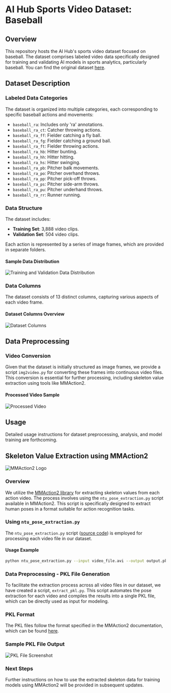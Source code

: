 # AI Hub Sports Video Dataset: Baseball

## Overview

This repository hosts the AI Hub's sports video dataset focused on baseball. The dataset comprises labeled video data specifically designed for training and validating AI models in sports analytics, particularly baseball. You can find the original dataset [here](https://www.aihub.or.kr/aihubdata/data/view.do?currMenu=115&topMenu=100&aihubDataSe=data&dataSetSn=488).

## Dataset Description

### Labeled Data Categories

The dataset is organized into multiple categories, each corresponding to specific baseball actions and movements:

- `baseball_ra`: Includes only 'ra' annotations.
- `baseball_ra_ct`: Catcher throwing actions.
- `baseball_ra_ff`: Fielder catching a fly ball.
- `baseball_ra_fg`: Fielder catching a ground ball.
- `baseball_ra_ft`: Fielder throwing actions.
- `baseball_ra_hb`: Hitter bunting.
- `baseball_ra_hh`: Hitter hitting.
- `baseball_ra_hs`: Hitter swinging.
- `baseball_ra_pb`: Pitcher balk movements.
- `baseball_ra_po`: Pitcher overhand throws.
- `baseball_ra_pp`: Pitcher pick-off throws.
- `baseball_ra_ps`: Pitcher side-arm throws.
- `baseball_ra_pu`: Pitcher underhand throws.
- `baseball_ra_rr`: Runner running.

### Data Structure

The dataset includes:

- **Training Set**: 3,888 video clips.
- **Validation Set**: 504 video clips.

Each action is represented by a series of image frames, which are provided in separate folders.

#### Sample Data Distribution
![Training and Validation Data Distribution](https://github.com/shshjhjh4455/aihub_sports_video_data_baseball/assets/44297309/c71045a6-ae82-4d86-8ce9-618df4810f0b)

### Data Columns

The dataset consists of 13 distinct columns, capturing various aspects of each video frame.

#### Dataset Columns Overview
![Dataset Columns](https://github.com/shshjhjh4455/aihub_sports_video_data_baseball/assets/44297309/0c58e641-b220-486a-b4e3-29f6ed5a4104)

## Data Preprocessing

### Video Conversion

Given that the dataset is initially structured as image frames, we provide a script `img2video.py` for converting these frames into continuous video files. This conversion is essential for further processing, including skeleton value extraction using tools like MMAction2.

#### Processed Video Sample
![Processed Video](https://github.com/shshjhjh4455/aihub_sports_video_data_baseball/assets/44297309/2aea2ece-5a6d-44ca-831f-9abebc43040a)

## Usage

Detailed usage instructions for dataset preprocessing, analysis, and model training are forthcoming.

## Skeleton Value Extraction using MMAction2

![MMAction2 Logo](https://github.com/shshjhjh4455/mmaction2_aihub_sports_video_data_baseball/assets/44297309/14c33060-849b-4565-8b22-ddd84e5bf73f)

### Overview

We utilize the [MMAction2 library](https://github.com/open-mmlab/mmaction2) for extracting skeleton values from each action video. The process involves using the `ntu_pose_extraction.py` script available in MMAction2. This script is specifically designed to extract human poses in a format suitable for action recognition tasks.

### Using `ntu_pose_extraction.py`

The `ntu_pose_extraction.py` script ([source code](https://github.com/open-mmlab/mmaction2/blob/main/tools/data/skeleton/ntu_pose_extraction.py)) is employed for processing each video file in our dataset. 

#### Usage Example

```bash
python ntu_pose_extraction.py --input video_file.avi --output output.pkl
```

### Data Preprocessing - PKL File Generation

To facilitate the extraction process across all video files in our dataset, we have created a script, `extract_pkl.py`. This script automates the pose extraction for each video and compiles the results into a single PKL file, which can be directly used as input for modeling.

### PKL Format

The PKL files follow the format specified in the MMAction2 documentation, which can be found [here](https://github.com/open-mmlab/mmaction2/tree/main/tools/data/skeleton#the-format-of-annotations).

### Sample PKL File Output

![PKL File Screenshot](https://github.com/shshjhjh4455/mmaction2_aihub_sports_video_data_baseball/assets/44297309/9061a4bf-bb90-4948-a85a-aff9c6ce7f37)

### Next Steps

Further instructions on how to use the extracted skeleton data for training models using MMAction2 will be provided in subsequent updates.




